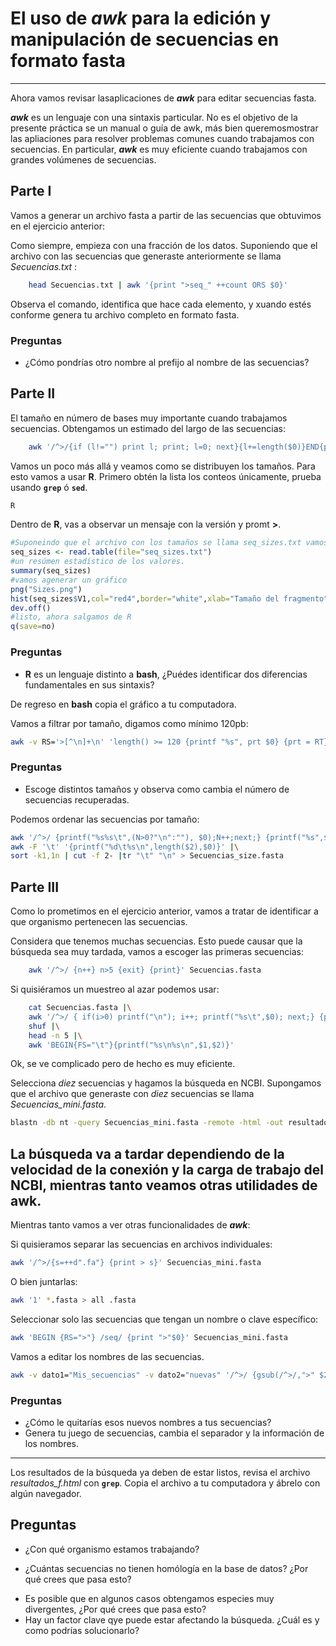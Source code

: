 # El uso de _awk_ para la edición y manipulación de secuencias en formato fasta
---
Ahora vamos revisar lasaplicaciones de **_awk_** para editar secuencias fasta.

**_awk_** es un lenguaje con una sintaxis particular. No es el objetivo de la presente práctica se un manual o guía de awk, más bien queremosmostrar las apliaciones para resolver problemas comunes cuando trabajamos con secuencias. En particular, **_awk_** es muy eficiente cuando trabajamos con grandes volúmenes de secuencias.

## Parte I

Vamos a generar un archivo fasta a partir de las secuencias que obtuvimos en el ejercicio anterior:


Como siempre, empieza con una fracción de los datos. Suponiendo que el archivo con las secuencias que generaste anteriormente se llama _Secuencias.txt_ :

```bash
    head Secuencias.txt | awk '{print ">seq_" ++count ORS $0}'
```

Observa el comando, identifica que hace cada elemento, y xuando estés conforme genera tu archivo completo en formato fasta.

### Preguntas
+ ¿Cómo pondrías otro nombre al prefijo al nombre de las secuencias?

## Parte II

El tamaño en número de bases muy importante cuando trabajamos secuencias. Obtengamos un estimado del largo de las secuencias:

```bash
    awk '/^>/{if (l!="") print l; print; l=0; next}{l+=length($0)}END{print l}' Secuencias.fasta
```

Vamos un poco más allá y veamos como se distribuyen los tamaños. Para esto vamos a usar **R**. Primero obtén la lista los conteos únicamente, prueba usando **```grep```** ó **```sed```**.

```bash
R
```
Dentro de **R**, vas a observar un mensaje con la versión y promt **>**.

```R
#Suponeindo que el archivo con los tamaños se llama seq_sizes.txt vamos a cargar los datos.
seq_sizes <- read.table(file="seq_sizes.txt")
#un resúmen estadístico de los valores.
summary(seq_sizes)
#vamos agenerar un gráfico
png("Sizes.png")
hist(seq_sizes$V1,col="red4",border="white",xlab="Tamaño del fragmento")
dev.off()
#listo, ahora salgamos de R
q(save=no)
```

### Preguntas
+ **R** es un lenguaje distinto a **bash**, ¿Puédes identificar dos diferencias fundamentales en sus sintaxis?

De regreso en **bash** copia el gráfico a tu computadora.

Vamos a filtrar por tamaño, digamos como mínimo 120pb:

```bash
awk -v RS='>[^\n]+\n' 'length() >= 120 {printf "%s", prt $0} {prt = RT}' Secuencias.fasta
```

### Preguntas
+ Escoge distintos tamaños y observa como cambia el número de secuencias recuperadas.

Podemos ordenar las secuencias por tamaño:

```bash
awk '/^>/ {printf("%s%s\t",(N>0?"\n":""), $0);N++;next;} {printf("%s",$0);} END {printf("\n");}' Secuencias.fasta |\
awk -F '\t' '{printf("%d\t%s\n",length($2),$0)}' |\
sort -k1,1n | cut -f 2- |tr "\t" "\n" > Secuencias_size.fasta
```

## Parte III

Como lo prometimos en el ejercicio anterior, vamos a tratar de identificar a que organismo pertenecen las secuencias.

Considera que tenemos muchas secuencias. Esto puede causar que la búsqueda sea muy tardada, vamos a escoger las primeras secuencias:

```bash
    awk '/^>/ {n++} n>5 {exit} {print}' Secuencias.fasta
```

Si quisiéramos un muestreo al azar podemos usar:

```bash
    cat Secuencias.fasta |\
    awk '/^>/ { if(i>0) printf("\n"); i++; printf("%s\t",$0); next;} {printf("%s",$0);} END { printf("\n");}' |\
    shuf |\
    head -n 5 |\
    awk 'BEGIN{FS="\t"}{printf("%s\n%s\n",$1,$2)}'
```
Ok, se ve complicado pero de hecho es muy eficiente.


Selecciona _diez_ secuencias y hagamos la búsqueda en NCBI. Supongamos que el archivo que generaste con _diez_ secuencias se llama _Secuencias_mini.fasta_.

```bash
blastn -db nt -query Secuencias_mini.fasta -remote -html -out resultados_f.html
```

La búsqueda va a tardar dependiendo de la velocidad de la conexión y la carga de trabajo del NCBI, mientras tanto veamos otras utilidades de **awk**.
---
Mientras tanto vamos a ver otras funcionalidades de **_awk_**:

Si quisieramos separar las secuencias en archivos individuales:

```bash
awk '/^>/{s=++d".fa"} {print > s}' Secuencias_mini.fasta
```

O bien juntarlas:

```bash
awk '1' *.fasta > all .fasta
```

Seleccionar solo las secuencias que tengan un nombre o clave específico:

```bash
awk 'BEGIN {RS=">"} /seq/ {print ">"$0}' Secuencias_mini.fasta
```

Vamos a editar los nombres de las secuencias.

```bash
awk -v dato1="Mis_secuencias" -v dato2="nuevas" '/^>/ {gsub(/^>/,">" $2 "|" dato1 "|" dato2 "-" ); printf "%s\n",$0;next} {print}' Secuencias_mini.fasta
```

### Preguntas
+ ¿Cómo le quitarías esos nuevos nombres a tus secuencias?
+ Genera tu juego de secuencias, cambia el separador y la información de los nombres.

---

Los resultados de la búsqueda ya deben de estar listos, revisa el archivo _resultados_f.html_ con **```grep```**. Copia el archivo a tu computadora y ábrelo con algún navegador.

## Preguntas
* ¿Con qué organismo estamos trabajando?
+ ¿Cuántas secuencias no tienen homólogía en la base de datos? ¿Por qué crees que pasa esto?
* Es posible que en algunos casos obtengamos especies muy divergentes, ¿Por qué crees que pasa esto?
* Hay un factor clave qye puede estar afectando la búsqueda. ¿Cuál es y como podrías solucionarlo?

